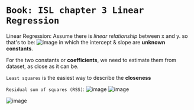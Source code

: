 # `Book: ISL chapter 3 Linear Regression`

Linear Regression: Assume there is _linear relationship_ between x and y. so that's to be:
![image](https://user-images.githubusercontent.com/14041622/47202813-f69d2a00-d3b0-11e8-801c-666a1f7563de.png)
in which the intercept & slope are **unknown constants**.

For the two constants or **coefficients**, we need to estimate them from dataset, as close as it can be.

`Least squares` is the easiest way to describe the **closeness**

`Residual sum of squares (RSS)`:
![image](https://user-images.githubusercontent.com/14041622/47202983-7b884380-d3b1-11e8-9967-a27caf67b250.png)
![image](https://user-images.githubusercontent.com/14041622/47202996-83e07e80-d3b1-11e8-8670-3ba6543c31bb.png)

![image](https://user-images.githubusercontent.com/14041622/47203912-61039980-d3b4-11e8-9ec9-91c4aba750a8.png)

